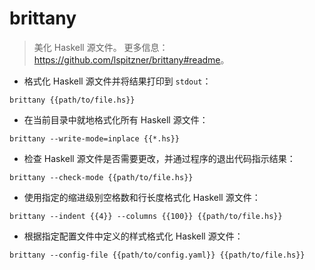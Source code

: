 # brittany

> 美化 Haskell 源文件。
> 更多信息：<https://github.com/lspitzner/brittany#readme>。

- 格式化 Haskell 源文件并将结果打印到 `stdout`：

`brittany {{path/to/file.hs}}`

- 在当前目录中就地格式化所有 Haskell 源文件：

`brittany --write-mode=inplace {{*.hs}}`

- 检查 Haskell 源文件是否需要更改，并通过程序的退出代码指示结果：

`brittany --check-mode {{path/to/file.hs}}`

- 使用指定的缩进级别空格数和行长度格式化 Haskell 源文件：

`brittany --indent {{4}} --columns {{100}} {{path/to/file.hs}}`

- 根据指定配置文件中定义的样式格式化 Haskell 源文件：

`brittany --config-file {{path/to/config.yaml}} {{path/to/file.hs}}`